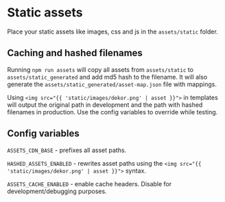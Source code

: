 # Static assets

Place your static assets like images, css and js in the `assets/static` folder.

## Caching and hashed filenames

Running `npm run assets` will copy all assets from `assets/static` to `assets/static_generated` and add md5 hash to the filename. It will also generate the `assets/static_generated/asset-map.json` file with mappings.

Using `<img src="{{ 'static/images/dekor.png' | asset }}">` in templates will output the original path in development and the path with hashed filenames in production. Use the config variables to override while testing.

## Config variables

`ASSETS_CDN_BASE` - prefixes all asset paths.

`HASHED_ASSETS_ENABLED` - rewrites asset paths using the `<img src="{{ 'static/images/dekor.png' | asset }}">` syntax.

`ASSETS_CACHE_ENABLED` - enable cache headers. Disable for development/debugging purposes.
